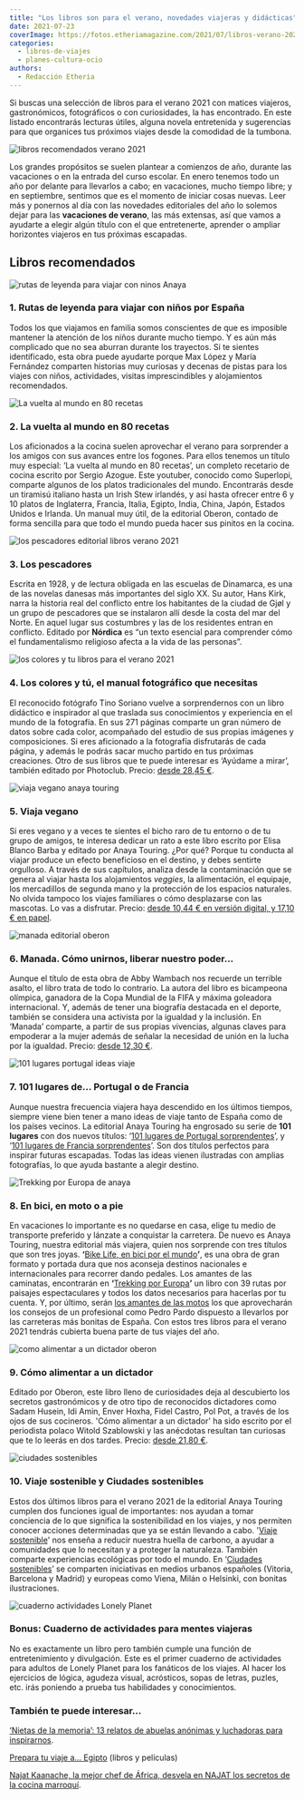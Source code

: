 ```yaml
---
title: "Los libros son para el verano, novedades viajeras y didácticas"
date: 2021-07-23
coverImage: https://fotos.etheriamagazine.com/2021/07/libros-verano-2021.jpg
categories: 
  - libros-de-viajes
  - planes-cultura-ocio
authors: 
  - Redacción Etheria
---
```


Si buscas una selección de libros para el verano 2021 con matices viajeros, 
gastronómicos, fotográficos o con curiosidades, la has encontrado. En este listado 
encontrarás lecturas útiles, alguna novela entretenida y sugerencias para que organices 
tus próximos viajes desde la comodidad de la tumbona. 

![libros recomendados verano 2021](https://fotos.etheriamagazine.com/2021/07/libros-verano-2021.jpg "Aprovecha el verano para aprender, entretenerte y organizar tus viajes. © Dan Dumitriu")

Los grandes propósitos se suelen plantear a comienzos de año, durante las vacaciones o 
en la entrada del curso escolar. En enero tenemos todo un año por delante para llevarlos 
a cabo; en vacaciones, mucho tiempo libre; y en septiembre, sentimos que es el momento 
de iniciar cosas nuevas. Leer más y ponernos al día con las novedades editoriales del 
año lo solemos dejar para las **vacaciones de verano**, las más extensas, así que vamos 
a ayudarte a elegir algún título con el que entretenerte, aprender o ampliar horizontes 
viajeros en tus próximas escapadas. 

## Libros recomendados

![rutas de leyenda para viajar con ninos Anaya](https://fotos.etheriamagazine.com/2021/07/rutas-leyenda-anaya-touring.jpg "Rutas de leyenda, de Anaya Touring.")

### 1\. Rutas de leyenda para viajar con niños por España

Todos los que viajamos en familia somos conscientes de que es imposible mantener la 
atención de los niños durante mucho tiempo. Y es aún más complicado que no sea aburran 
durante los trayectos. Si te sientes identificado, esta obra puede ayudarte porque Max 
López y María Fernández comparten historias muy curiosas y decenas de pistas para los 
viajes con niños, actividades, visitas imprescindibles y alojamientos recomendados. 

![La vuelta al mundo en 80 recetas](https://fotos.etheriamagazine.com/2021/07/vuelta-mundo-recetas-superlopi.jpg "La vuelta al mundo en 80 recetas.")

### 2\. La vuelta al mundo en 80 recetas

Los aficionados a la cocina suelen aprovechar el verano para sorprender a los amigos con 
sus avances entre los fogones. Para ellos tenemos un título muy especial: ‘La vuelta al 
mundo en 80 recetas’, un completo recetario de cocina escrito por Sergio Azogue. Este 
youtuber, conocido como Superlopi, comparte algunos de los platos tradicionales del 
mundo. Encontrarás desde un tiramisú italiano hasta un Irish Stew irlandés, y así hasta 
ofrecer entre 6 y 10 platos de Inglaterra, Francia, Italia, Egipto, India, China, Japón, 
Estados Unidos e Irlanda. Un manual muy útil, de la editorial Oberon, contado de forma 
sencilla para que todo el mundo pueda hacer sus pinitos en la cocina. 

![los pescadores editorial libros verano 2021](https://fotos.etheriamagazine.com/2021/07/los-pescadores-nordica.jpg "© 'Los pescadores', de la editorial Nórdica.")

### 3\. Los pescadores

Escrita en 1928, y de lectura obligada en las escuelas de Dinamarca, es una de las 
novelas danesas más importantes del siglo XX. Su autor, Hans Kirk, narra la historia 
real del conflicto entre los habitantes de la ciudad de Gjøl y un grupo de pescadores 
que se instalaron allí desde la costa del mar del Norte. En aquel lugar sus costumbres y 
las de los residentes entran en conflicto. Editado por **Nórdica** es “un texto esencial 
para comprender cómo el fundamentalismo religioso afecta a la vida de las personas”. 

![los colores y tu libros para el verano 2021](https://fotos.etheriamagazine.com/2021/07/los-colores-y-tu.jpg "'Los colores y tú', de PhotoClub.")

### 4\. Los colores y tú, el manual fotográfico que necesitas

El reconocido fotógrafo Tino Soriano vuelve a sorprendernos con un libro didáctico e 
inspirador al que traslada sus conocimientos y experiencia en el mundo de la fotografía. 
En sus 271 páginas comparte un gran número de datos sobre cada color, acompañado del 
estudio de sus propias imágenes y composiciones. Si eres aficionado a la fotografía 
disfrutarás de cada página, y además le podrás sacar mucho partido en tus próximas 
creaciones. Otro de sus libros que te puede interesar es ‘Ayúdame a mirar’, también 
editado por Photoclub. Precio: [desde 28,45 €](https://amzn.to/3zgwVp3). 

![viaja vegano anaya touring](https://fotos.etheriamagazine.com/2021/07/viaja-vegano-anaya.jpg "'Viaja vegano', editado por Anaya Touring.")

### 5\. Viaja vegano

Si eres vegano y a veces te sientes el bicho raro de tu entorno o de tu grupo de amigos, 
te interesa dedicar un rato a este libro escrito por Elisa Blanco Barba y editado por 
Anaya Touring. ¿Por qué? Porque tu conducta al viajar produce un efecto beneficioso en 
el destino, y debes sentirte orgulloso. A través de sus capítulos, analiza desde la 
contaminación que se genera al viajar hasta los alojamientos _veggies_, la alimentación, 
el equipaje, los mercadillos de segunda mano y la protección de los espacios naturales. 
No olvida tampoco los viajes familiares o cómo desplazarse con las mascotas. Lo vas a 
disfrutar. Precio: [desde 10,44 € en versión digital, y 17,10 € en 
papel](https://amzn.to/3BmDmsn). 

![manada editorial oberon](https://fotos.etheriamagazine.com/2021/07/libro-manada-oberon.jpg "'Manada', editado por Oberon.")

### 6\. Manada. Cómo unirnos, liberar nuestro poder...

Aunque el título de esta obra de Abby Wambach nos recuerde un terrible asalto, el libro 
trata de todo lo contrario. La autora del libro es bicampeona olímpica, ganadora de la 
Copa Mundial de la FIFA y máxima goleadora internacional. Y, además de tener una 
biografía destacada en el deporte, también se considera una activista por la igualdad y 
la inclusión. En ‘Manada’ comparte, a partir de sus propias vivencias, algunas claves 
para empoderar a la mujer además de señalar la necesidad de unión en la lucha por la 
igualdad. Precio: [desde 12,30 €](https://amzn.to/3BplygC). 

![101 lugares portugal ideas viaje](https://fotos.etheriamagazine.com/2021/07/101-lugares-portugal.jpg "'101 lugares de Portugal'.")

### 7\. 101 lugares de... Portugal o de Francia

Aunque nuestra frecuencia viajera haya descendido en los últimos tiempos, siempre viene 
bien tener a mano ideas de viaje tanto de España como de los países vecinos. La 
editorial Anaya Touring ha engrosado su serie de **101 lugares** con dos nuevos títulos: 
‘[101 lugares de Portugal sorprendentes](https://amzn.to/3eDLcUT)’, y ‘[101 lugares de 
Francia sorprendentes](https://amzn.to/3iwKRVh)’. Son dos títulos perfectos para 
inspirar futuras escapadas. Todas las ideas vienen ilustradas con amplias fotografías, 
lo que ayuda bastante a alegir destino. 

![Trekking por Europa de anaya](https://fotos.etheriamagazine.com/2021/07/trekking-europa.jpg "Trekking por Europa.")

### 8\. En bici, en moto o a pie

En vacaciones lo importante es no quedarse en casa, elige tu medio de transporte 
preferido y lánzate a conquistar la carretera. De nuevo es Anaya Touring, nuestra 
editorial más viajera, quien nos sorprende con tres títulos que son tres joyas. 
**‘**[Bike Life, en bici por el mundo](https://amzn.to/2UtmnEj)**’**, es una obra de 
gran formato y portada dura que nos aconseja destinos nacionales e internacionales para 
recorrer dando pedales. Los amantes de las caminatas, encontrarán en **‘**[Trekking por 
Europa](https://amzn.to/2TlYgH4)**’** un libro con 39 rutas por paisajes espectaculares 
y todos los datos necesarios para hacerlas por tu cuenta. Y, por último, serán [los 
amantes de las motos](https://amzn.to/3eyeNPK) los que aprovecharán los consejos de un 
profesional como Pedro Pardo dispuesto a llevarlos por las carreteras más bonitas de 
España. Con estos tres libros para el verano 2021 tendrás cubierta buena parte de tus 
viajes del año. 

![como alimentar a un dictador oberon](https://fotos.etheriamagazine.com/2021/07/como-alimentar-a-un-dictador.jpg "'Cómo alimentar a un dictador', de la editorial Oberon.")

### 9\. Cómo alimentar a un dictador

Editado por Oberon, este libro lleno de curiosidades deja al descubierto los secretos 
gastronómicos y de otro tipo de reconocidos dictadores como Sadam Husein, Idi Amin, 
Enver Hoxha, Fidel Castro, Pol Pot, a través de los ojos de sus cocineros. 'Cómo 
alimentar a un dictador' ha sido escrito por el periodista polaco Witold Szablowski y 
las anécdotas resultan tan curiosas que te lo leerás en dos tardes. Precio: [desde 21,80 
€](https://amzn.to/3ircT4o). 

![ciudades sostenibles](https://fotos.etheriamagazine.com/2021/07/ciudades-sostenibles-anaya.jpg "Ciudades sostenibles, escrito por Miguel Cuesta.")

### 10\. Viaje sostenible y Ciudades sostenibles

Estos dos últimos libros para el verano 2021 de la editorial Anaya Touring cumplen dos 
funciones igual de importantes: nos ayudan a tomar conciencia de lo que significa la 
sostenibilidad en los viajes, y nos permiten conocer acciones determinadas que ya se 
están llevando a cabo. '[Viaje sostenible](https://amzn.to/3ewukPZ)' nos enseña a 
reducir nuestra huella de carbono, a ayudar a comunidades que lo necesitan y a proteger 
la naturaleza. También comparte experiencias ecológicas por todo el mundo. En ‘[Ciudades 
sostenibles](https://amzn.to/3xMZ9Yd)’ se comparten iniciativas en medios urbanos 
españoles (Vitoria, Barcelona y Madrid) y europeas como Viena, Milán o Helsinki, con 
bonitas ilustraciones. 

![cuaderno actividades Lonely Planet](https://fotos.etheriamagazine.com/2021/07/cuaderno-de-actividades-lonely-planet.jpg "'Cuaderno de actividades para mentes viajeras', de Lonely Planet.")

### Bonus: Cuaderno de actividades para mentes viajeras

No es exactamente un libro pero también cumple una función de entretenimiento y 
divulgación. Este es el primer cuaderno de actividades para adultos de Lonely Planet 
para los fanáticos de los viajes. Al hacer los ejercicios de lógica, agudeza visual, 
acrósticos, sopas de letras, puzles, etc. irás poniendo a prueba tus habilidades y 
conocimientos. 

### También te puede interesar...

[‘Nietas de la memoria’: 13 relatos de abuelas anónimas y luchadoras para 
inspirarnos](https://etheriamagazine.com/2021/03/08/libro-nietas-de-la-memoria-historias-mujeres-en-posguerra/). 

[Prepara tu viaje a… 
Egipto](https://etheriamagazine.com/2021/03/01/organizar-viaje-a-egipto-y-documentar-con-libros-peliculas/) 
(libros y películas) 

[Najat Kaanache, la mejor chef de África, desvela en NAJAT los secretos de la cocina 
marroquí](https://etheriamagazine.com/2021/02/04/najat-libro-cocina-marroqui-chef-najat-kaanache/).
